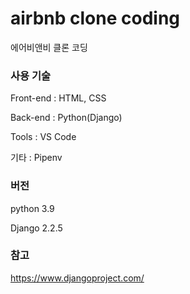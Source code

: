 # airbnb clone coding

에어비앤비 클론 코딩



### 사용 기술

Front-end : HTML, CSS

Back-end : Python(Django)

Tools : VS Code

기타 : Pipenv



### 버전

python 3.9

Django 2.2.5



### 참고

https://www.djangoproject.com/
